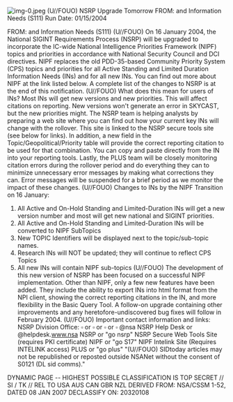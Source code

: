 ![img-0.jpeg](img-0.jpeg)
(U//FOUO) NSRP Upgrade Tomorrow
FROM: and
Information Needs (S111)
Run Date: 01/15/2004

FROM: and
Information Needs (S111)
(U//FOUO) On 16 January 2004, the National SIGINT Requirements Process (NSRP) will be upgraded to incorporate the IC-wide National Intelligence Priorities Framework (NIPF) topics and priorities in accordance with National Security Council and DCI directives. NIPF replaces the old PDD-35-based Community Priority System (CPS) topics and priorities for all Active Standing and Limited Duration Information Needs (INs) and for all new INs. You can find out more about NIPF at the link listed below. A complete list of the changes to NSRP is at the end of this notification.
(U//FOUO) What does this mean for users of INs? Most INs will get new versions and new priorities. This will affect citations on reporting. New versions won't generate an error in SKYCAST, but the new priorities might. The NSRP team is helping analysts by preparing a web site where you can find out how your current key INs will change with the rollover. This site is linked to the NSRP secure tools site (see below for links). In addition, a new field in the Topic/Geopolitical/Priority table will provide the correct reporting citation to be used for that combination. You can copy and paste directly from the IN into your reporting tools. Lastly, the PLUS team will be closely monitoring citation errors during the rollover period and do everything they can to minimize unnecessary error messages by making what corrections they can. Error messages will be suspended for a brief period as we monitor the impact of these changes.
(U//FOUO) Changes to INs by the NIPF Transition on 16 January:

1. All Active and On-Hold Standing and Limited-Duration INs will get a new version number and most will get new national and SIGINT priorities.
2. All Active and On-Hold Standing and Limited-Duration INs will be converted to NIPF SubTopics
3. New TOPIC Identifiers will be displayed next to the topic/sub-topic names.
4. Research INs will NOT be updated; they will continue to reflect CPS Topics
5. All new INs will contain NIPF sub-topics
(U//FOUO) The development of this new version of NSRP has been focused on a successful NIPF implementation. Other than NIPF, only a few new features have been added. They include the ability to export INs into html format from the NPI client, showing the correct reporting citations in the IN, and more flexibility in the Basic Query Tool. A follow-on upgrade containing other improvements and any heretofore-undiscovered bug fixes will follow in February 2004.
(U//FOUO) Important contact information and links:
NSRP Division Office: $\square$ or $\square$ or $\square$ or $\square$ @nsa
NSRP Help Desk or @helpdesk.www.nsa
NSRP or "go nsrp"
NSRP Secure Web Tools Site (requires PKI certificate)
NIPF or "go S17"
NIPF Intelink Site (Requires INTELINK access)
PLUS or "go plus"
"(U//FOUO) SIDtoday articles may not be republished or reposted outside NSANet without the consent of S0121 (DL sid comms)."

DYNAMIC PAGE -- HIGHEST POSSIBLE CLASSIFICATION IS
TOP SECRET // SI / TK // REL TO USA AUS CAN GBR NZL
DERIVED FROM: NSA/CSSM 1-52, DATED 08 JAN 2007 DECLASSIFY ON: 20320108
